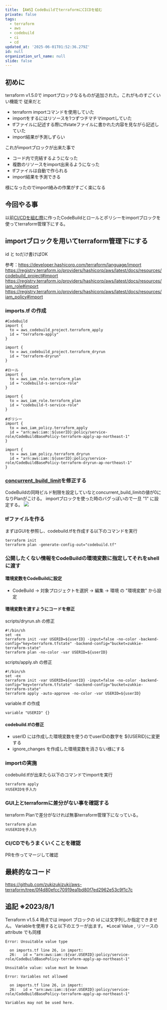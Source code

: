 ```yaml
---
title: 【AWS】CodeBuildでterraformにCICDを組む
private: false
tags:
  - terraform
  - aws
  - codebuild
  - ci
  - cd
updated_at: '2025-06-01T01:52:36.279Z'
id: null
organization_url_name: null
slide: false
---
```


## 初めに

terraform v1.5.0で importブロックなるものが追加された。これがものすごくいい機能で
従来だと

- terraform importコマンドを使用していた
- importをするにはリソースを1つずつチマチマimportしていた
- tfファイルに記述する際にtfstateファイルに書かれた内容を見ながら記述していた
- import結果が予測しずらい

これがimportブロックが出来た事で

- コード内で完結するようになった
- 複数のリソースをimport出来るようになった
- tfファイルは自動で作られる
- import結果を予測できる

様になったのでimport絡みの作業がすごく楽になる

## 今回やる事

以前[CI/CDを組む際](https://zukkie.link/%e3%80%90aws%e3%80%91codebuild%e3%81%a7terraform%e3%81%abcicd%e3%82%92%e7%b5%84%e3%82%80/)に作ったCodeBuildとロールとポリシーをimportブロックを使ってterraform管理下にする。

## importブロックを用いてterraform管理下にする

id と toだけ書けばOK

参考：https://developer.hashicorp.com/terraform/language/import
https://registry.terraform.io/providers/hashicorp/aws/latest/docs/resources/codebuild_project#import
https://registry.terraform.io/providers/hashicorp/aws/latest/docs/resources/iam_role#import
https://registry.terraform.io/providers/hashicorp/aws/latest/docs/resources/iam_policy#import

### imports.tf の作成

```
#CodeBuild
import {
  to = aws_codebuild_project.terraform_apply
  id = "terraform-apply"
}

import {
  to = aws_codebuild_project.terraform_dryrun
  id = "terraform-dryrun"
}

#ロール
import {
  to = aws_iam_role.terraform_plan
  id = "codebuild-s-service-role"
}

import {
  to = aws_iam_role.terraform_plan
  id = "codebuild-t-service-role"
}

#ポリシー
import {
  to = aws_iam_policy.terraform_apply
  id = "arn:aws:iam::${userID}:policy/service-role/CodeBuildBasePolicy-terraform-apply-ap-northeast-1"
}

import {
  to = aws_iam_policy.terraform_dryrun
  id = "arn:aws:iam::${userID}:policy/service-role/CodeBuildBasePolicy-terraform-dryrun-ap-northeast-1"
}
```

### [concurrent_build_limit](https://registry.terraform.io/providers/hashicorp/aws/latest/docs/resources/codebuild_project#concurrent_build_limit)を修正する

CodeBuildの同時ビルド制限を設定していなとconcurrent_build_limitの値が0になりPlanがこける。
importブロックを使った時のバグっぽいので一旦 "1" に設定する。
![](https://storage.googleapis.com/zenn-user-upload/4d614bceecbb-20230808.png)

### tfファイルを作る

まずはGUIを参照し、codebuild.tfを作成する以下のコマンドを実行

```
terraform init
terraform plan -generate-config-out="codebuild.tf"
```

### 公開したくない情報をCodeBuildの環境変数に指定してそれをshellに渡す

#### 環境変数をCodeBuildに設定

- CodeBuild → 対象プロジェクトを選択 → 編集 → 環境 の "環境変数" から設定 

#### 環境変数を渡すようにコードを修正

scripts/dryrun.sh の修正

```
#!/bin/sh
set -ex
terraform init -var USERID=${userID} -input=false -no-color -backend-config="key=terraform.tfstate" -backend-config="bucket=zukkie-terraform-state"
terraform plan -no-color -var USERID=${userID}
```

scripts/apply.sh の修正

```
#!/bin/sh
set -ex
terraform init -var USERID=${userID} -input=false -no-color -backend-config="key=terraform.tfstate" -backend-config="bucket=zukkie-terraform-state"
terraform apply -auto-approve -no-color -var USERID=${userID}
```

variable.tf の作成

```
variable "USERID" {}
```

#### codebuild.tfの修正

- userID には作成した環境変数を使うのでuserIDの数字を ${USERID}に変更する
- ignore_changes を作成した環境変数を消さない様にする

### importの実施

codebuild.tfが出来たら以下のコマンドでimportを実行

```
terraform apply
※USERIDを手入力
```

### GUI上とterraformに差分がない事を確認する

terraform Planで差分がなければ無事terraform管理下になっている。

```
terraform plan
※USERIDを手入力
```

### CI/CDでもうまくいくことを確認

PRを作ってマージして確認

## 最終的なコード

https://github.com/zukizukizuki/aws-terraform/tree/0f4d80efcc70919ea1bd80f7ed2962e53c9f1c7c

## 追記 ※2023/8/1

Terraform v1.5.4 時点では import ブロックの id には文字列しか指定できません。
Variableを使用すると以下のエラーが出ます。
※Local Value , リソースの attribute でも同様

```
Error: Unsuitable value type

  on imports.tf line 26, in import:
  26:   id = "arn:aws:iam::${var.USERID}:policy/service-role/CodeBuildBasePolicy-terraform-apply-ap-northeast-1"

Unsuitable value: value must be known

Error: Variables not allowed

  on imports.tf line 26, in import:
  26:   id = "arn:aws:iam::${var.USERID}:policy/service-role/CodeBuildBasePolicy-terraform-apply-ap-northeast-1"

Variables may not be used here.
```